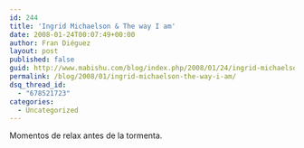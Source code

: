 ```yaml
---
id: 244
title: 'Ingrid Michaelson & The way I am'
date: 2008-01-24T00:07:49+00:00
author: Fran Diéguez
layout: post
published: false
guid: http://www.mabishu.com/blog/index.php/2008/01/24/ingrid-michaelson-the-way-i-am/
permalink: /blog/2008/01/ingrid-michaelson-the-way-i-am/
dsq_thread_id:
  - "678521723"
categories:
  - Uncategorized
---
```

<p style="margin: 0pt auto">Momentos de relax antes de la tormenta.
<!--vidz:v:434029-->
</p>